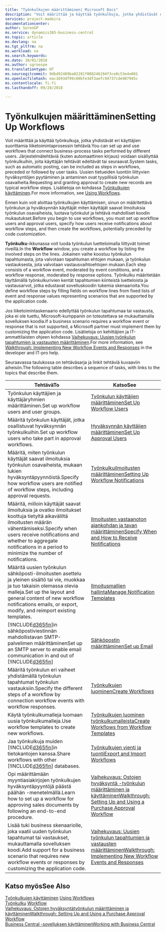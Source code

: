 ```yaml
---
title: "Työnkulkujen määrittäminen| Microsoft Docs"
description: "Voit määrittää ja käyttää työnkulkuja, jotka yhdistävät eri käyttäjien suorittamista liiketoimintaprosessin tehtäviä. Järjestelmätehtäviä (kuten automaattinen kirjaus) voidaan sisällyttää työnkulkuihin, joita käyttäjän tehtävät edeltävät tai seuraavat. Uusien tietueiden luontiin liittyvien hyväksyntöjen pyytäminen ja antaminen ovat tyypillisiä työnkulun osavaiheita."
services: project-madeira
documentationcenter: 
author: SorenGP
ms.service: dynamics365-business-central
ms.topic: article
ms.devlang: na
ms.tgt_pltfrm: na
ms.workload: na
ms.search.keywords: 
ms.date: 10/01/2018
ms.author: sgroespe
ms.translationtype: HT
ms.sourcegitcommit: 9dbd92409ba02281f008246194f3ce0c53e4e001
ms.openlocfilehash: eac1693df99c00bfe3df3aefc94737cde987945c
ms.contentlocale: fi-fi
ms.lasthandoff: 09/28/2018

---
```

# <a name="setting-up-workflows"></a><span data-ttu-id="d7be5-105">Työnkulkujen määrittäminen</span><span class="sxs-lookup"><span data-stu-id="d7be5-105">Setting Up Workflows</span></span>
<span data-ttu-id="d7be5-106">Voit määrittää ja käyttää työnkulkuja, jotka yhdistävät eri käyttäjien suorittamia liiketoimintaprosessin tehtäviä.</span><span class="sxs-lookup"><span data-stu-id="d7be5-106">You can set up and use workflows that connect business-process tasks performed by different users.</span></span> <span data-ttu-id="d7be5-107">Järjestelmätehtäviä (kuten automaattinen kirjaus) voidaan sisällyttää työnkulkuihin, joita käyttäjän tehtävät edeltävät tai seuraavat.</span><span class="sxs-lookup"><span data-stu-id="d7be5-107">System tasks, such as automatic posting, can be included as steps in workflows, preceded or followed by user tasks.</span></span> <span data-ttu-id="d7be5-108">Uusien tietueiden luontiin liittyvien hyväksyntöjen pyytäminen ja antaminen ovat tyypillisiä työnkulun osavaiheita.</span><span class="sxs-lookup"><span data-stu-id="d7be5-108">Requesting and granting approval to create new records are typical workflow steps.</span></span> <span data-ttu-id="d7be5-109">Lisätietoja on kohdassa [Työnkulkujen käyttäminen](across-use-workflows.md).</span><span class="sxs-lookup"><span data-stu-id="d7be5-109">For more information, see [Using Workflows](across-use-workflows.md).</span></span>  

 <span data-ttu-id="d7be5-110">Ennen kuin voit aloittaa työnkulkujen käyttämisen, sinun on määritettävä työnkulun ja hyväksynnän käyttäjät miten käyttäjät saavat ilmoituksia työnkulun osavaiheista, luotava työnkulut ja tehtävä mahdolliset koodin mukautukset.</span><span class="sxs-lookup"><span data-stu-id="d7be5-110">Before you begin to use workflows, you must set up workflow users and approval users, specify how users receive notifications about workflow steps, and then create the workflows, potentially preceded by code customization.</span></span>  

 <span data-ttu-id="d7be5-111">**Työnkulku**-ikkunassa voit luoda työnkulun luetteloimalla liittyvät toimet riveillä.</span><span class="sxs-lookup"><span data-stu-id="d7be5-111">In the **Workflow** window, you create a workflow by listing the involved steps on the lines.</span></span> <span data-ttu-id="d7be5-112">Jokainen vaihe koostuu työnkulun tapahtumasta, jota valvotaan tapahtuman ehtojen mukaan, ja työnkulun vastauksesta, jota valvotaan vastausvaihtoehtojen mukaan.</span><span class="sxs-lookup"><span data-stu-id="d7be5-112">Each step consists of a workflow event, moderated by event conditions, and a workflow response, moderated by response options.</span></span> <span data-ttu-id="d7be5-113">Työnkulku määritetään täyttämällä työnkulkurivien kentät tapahtumien kiinteistä luetteloista ja vastausarvot, jotka edustavat sovelluskoodin tukemia skenaarioita.</span><span class="sxs-lookup"><span data-stu-id="d7be5-113">You define workflow steps by filling fields on workflow lines from fixed lists of event and response values representing scenarios that are supported by the application code.</span></span>  

 <span data-ttu-id="d7be5-114">Jos liiketoimintaskenaario edellyttää työnkulun tapahtumaa tai vastausta, joka ei ole tuettu, Microsoft-kumppanin on toteutettava se mukauttamalla sovelluksen koodia.</span><span class="sxs-lookup"><span data-stu-id="d7be5-114">If a business scenario requires a workflow event or response that is not supported, a Microsoft partner must implement them by customizing the application code.</span></span> <span data-ttu-id="d7be5-115">Lisätietoja on kehittäjien ja IT-ammattilaisten ohjeen kohdassa [Vaihekuvaus: Uusien työnkulun tapahtumien ja vastausten määrittäminen](/dynamics-nav/Walkthrough--Implementing-New-Workflow-Events-and-Responses).</span><span class="sxs-lookup"><span data-stu-id="d7be5-115">For more information, see [Walkthrough: Implementing New Workflow Events and Responses](/dynamics-nav/Walkthrough--Implementing-New-Workflow-Events-and-Responses) in the developer and IT-pro help.</span></span>

 <span data-ttu-id="d7be5-116">Seuraavassa taulukossa on tehtäväsarja ja linkit tehtäviä kuvaaviin aiheisiin.</span><span class="sxs-lookup"><span data-stu-id="d7be5-116">The following table describes a sequence of tasks, with links to the topics that describe them.</span></span>  

|<span data-ttu-id="d7be5-117">**Tehtävä**</span><span class="sxs-lookup"><span data-stu-id="d7be5-117">**To**</span></span>|<span data-ttu-id="d7be5-118">**Katso**</span><span class="sxs-lookup"><span data-stu-id="d7be5-118">**See**</span></span>|  
|------------|-------------|  
|<span data-ttu-id="d7be5-119">Työnkulun käyttäjien ja käyttäjäryhmien määrittäminen.</span><span class="sxs-lookup"><span data-stu-id="d7be5-119">Set up workflow users and user groups.</span></span>|[<span data-ttu-id="d7be5-120">Työnkulun käyttäjien määrittäminen</span><span class="sxs-lookup"><span data-stu-id="d7be5-120">Set Up Workflow Users</span></span>](across-how-to-set-up-workflow-users.md)|  
|<span data-ttu-id="d7be5-121">Määritä työnkulun käyttäjät, jotka osallistuvat hyväksynnän työnkulkuihin.</span><span class="sxs-lookup"><span data-stu-id="d7be5-121">Set up workflow users who take part in approval workflows.</span></span>|[<span data-ttu-id="d7be5-122">Hyväksynnän käyttäjien määrittäminen</span><span class="sxs-lookup"><span data-stu-id="d7be5-122">Set Up Approval Users</span></span>](across-how-to-set-up-approval-users.md)|  
|<span data-ttu-id="d7be5-123">Määritä, miten työnkulun käyttäjät saavat ilmoituksia työnkulun osavaiheista, mukaan lukien hyväksyntäpyynnöistä.</span><span class="sxs-lookup"><span data-stu-id="d7be5-123">Specify how workflow users are notified of workflow steps, including approval requests.</span></span>|[<span data-ttu-id="d7be5-124">Työnkulkuilmoitusten määrittäminen</span><span class="sxs-lookup"><span data-stu-id="d7be5-124">Setting Up Workflow Notifications</span></span>](across-setting-up-workflow-notifications.md)|  
|<span data-ttu-id="d7be5-125">Määritä, milloin käyttäjät saavat ilmoituksia ja ovatko ilmoitukset koottuja tietyltä aikaväliltä ilmoitusten määrän vähentämiseksi.</span><span class="sxs-lookup"><span data-stu-id="d7be5-125">Specify when users receive notifications and whether to aggregate notifications in a period to minimize the number of notifications.</span></span>|[<span data-ttu-id="d7be5-126">Ilmoitusten vastaanoton ajankohdan ja tavan määrittäminen</span><span class="sxs-lookup"><span data-stu-id="d7be5-126">Specify When and How to Receive Notifications</span></span>](across-how-to-specify-when-and-how-to-receive-notifications.md)|  
|<span data-ttu-id="d7be5-127">Määritä uusien työnkulun sähköposti-ilmoitusten asettelu ja yleinen sisältö tai vie, muokkaa ja tuo takaisin olemassa olevia malleja.</span><span class="sxs-lookup"><span data-stu-id="d7be5-127">Set up the layout and general content of new workflow notifications emails, or export, modify, and reimport existing templates.</span></span>|[<span data-ttu-id="d7be5-128">Ilmoitusmallien hallinta</span><span class="sxs-lookup"><span data-stu-id="d7be5-128">Manage Notification Templates</span></span>](across-how-to-manage-notification-templates.md)|  
|<span data-ttu-id="d7be5-129">[!INCLUDE[d365fin](includes/d365fin_md.md)]in sähköpostiviestinnän mahdollistavan SMTP-palvelimen määrittäminen</span><span class="sxs-lookup"><span data-stu-id="d7be5-129">Set up an SMTP server to enable email communication in and out of [!INCLUDE[d365fin](includes/d365fin_md.md)]</span></span>|[<span data-ttu-id="d7be5-130">Sähköpostin määrittäminen</span><span class="sxs-lookup"><span data-stu-id="d7be5-130">Set up Email</span></span>](admin-how-setup-email.md)|
|<span data-ttu-id="d7be5-131">Määritä työnkulun eri vaiheet yhdistämällä työnkulun tapahtumat työnkulun vastauksiin.</span><span class="sxs-lookup"><span data-stu-id="d7be5-131">Specify the different steps of a workflow by connection workflow events with workflow responses.</span></span>|[<span data-ttu-id="d7be5-132">Työnkulkujen luominen</span><span class="sxs-lookup"><span data-stu-id="d7be5-132">Create Workflows</span></span>](across-how-to-create-workflows.md)|  
|<span data-ttu-id="d7be5-133">Käytä työnkulkumalleja luomaan uusia työnkulkumalleja.</span><span class="sxs-lookup"><span data-stu-id="d7be5-133">Use workflow templates to create new workflows.</span></span>|[<span data-ttu-id="d7be5-134">Työnkulkujen luominen työnkulkumalleista</span><span class="sxs-lookup"><span data-stu-id="d7be5-134">Create Workflows from Workflow Templates</span></span>](across-how-to-create-workflows-from-workflow-templates.md)|  
|<span data-ttu-id="d7be5-135">Jaa työnkulkuja muiden [!INCLUDE[d365fin](includes/d365fin_md.md)]in tietokantojen kanssa.</span><span class="sxs-lookup"><span data-stu-id="d7be5-135">Share workflows with other [!INCLUDE[d365fin](includes/d365fin_md.md)] databases.</span></span>|[<span data-ttu-id="d7be5-136">Työnkulkujen vienti ja tuonti</span><span class="sxs-lookup"><span data-stu-id="d7be5-136">Export and Import Workflows</span></span>](across-how-to-export-and-import-workflows.md)|  
|<span data-ttu-id="d7be5-137">Opi määrittämään myyntiasiakirjojen työnkulkujen hyväksyntäpyyntöjä päästä päähän -menetelmällä.</span><span class="sxs-lookup"><span data-stu-id="d7be5-137">Learn how to set up a workflow for approving sales documents by following an end-to-end procedure.</span></span>|[<span data-ttu-id="d7be5-138">Vaihekuvaus: Ostojen hyväksyntä -työnkulun määrittäminen ja käyttäminen</span><span class="sxs-lookup"><span data-stu-id="d7be5-138">Walkthrough: Setting Up and Using a Purchase Approval Workflow</span></span>](walkthrough-setting-up-and-using-a-purchase-approval-workflow.md)|  
|<span data-ttu-id="d7be5-139">Lisää tuki business skenaariolle, joka vaatii uuden työnkulun tapahtumat tai vastaukset, mukauttamalla sovelluksen koodi.</span><span class="sxs-lookup"><span data-stu-id="d7be5-139">Add support for a business scenario that requires new workflow events or responses by customizing the application code.</span></span>|[<span data-ttu-id="d7be5-140">Vaihekuvaus: Uusien työnkulun tapahtumien ja vastausten määrittäminen</span><span class="sxs-lookup"><span data-stu-id="d7be5-140">Walkthrough: Implementing New Workflow Events and Responses</span></span>](/dynamics-nav/Walkthrough--Implementing-New-Workflow-Events-and-Responses)|  

## <a name="see-also"></a><span data-ttu-id="d7be5-141">Katso myös</span><span class="sxs-lookup"><span data-stu-id="d7be5-141">See Also</span></span>  
 <span data-ttu-id="d7be5-142">[Työnkulkujen käyttäminen](across-use-workflows.md) </span><span class="sxs-lookup"><span data-stu-id="d7be5-142">[Using Workflows](across-use-workflows.md) </span></span>  
 <span data-ttu-id="d7be5-143">[Työnkulku](across-workflow.md) </span><span class="sxs-lookup"><span data-stu-id="d7be5-143">[Workflow](across-workflow.md) </span></span>  
 [<span data-ttu-id="d7be5-144">Vaihekuvaus: Ostojen hyväksyntätyönkulun määrittäminen ja käyttäminen</span><span class="sxs-lookup"><span data-stu-id="d7be5-144">Walkthrough: Setting Up and Using a Purchase Approval Workflow</span></span>](walkthrough-setting-up-and-using-a-purchase-approval-workflow.md)  
 [<span data-ttu-id="d7be5-145">Business Central -sovelluksen käyttäminen</span><span class="sxs-lookup"><span data-stu-id="d7be5-145">Working with Business Central</span></span>](ui-work-product.md)

